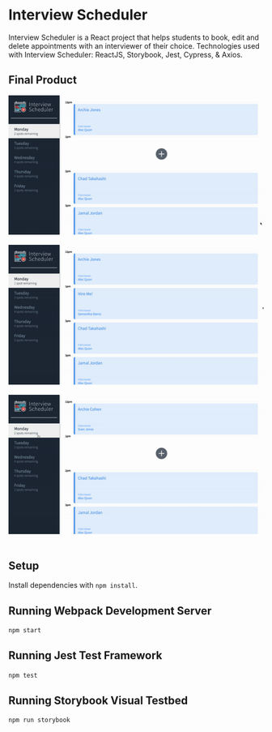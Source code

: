 # Interview Scheduler

Interview Scheduler is a React project that helps students to book, edit and delete appointments with an interviewer of their choice. Technologies used with Interview Scheduler: ReactJS, Storybook, Jest, Cypress, & Axios. 

## Final Product

!["Booking an appointment"](https://github.com/k-henningson/scheduler/blob/master/docs/bookAppointment.gif?raw=true)  
&nbsp;
&nbsp;
!["Edit and delete an appointment"](https://github.com/k-henningson/scheduler/blob/master/docs/editAndDelete.gif?raw=true)  
&nbsp;
&nbsp;
!["Select day"](https://github.com/k-henningson/scheduler/blob/master/docs/daySelector.gif?raw=true)  
&nbsp;
&nbsp;
## Setup

Install dependencies with `npm install`.

## Running Webpack Development Server

```sh
npm start
```

## Running Jest Test Framework

```sh
npm test
```

## Running Storybook Visual Testbed

```sh
npm run storybook
```

